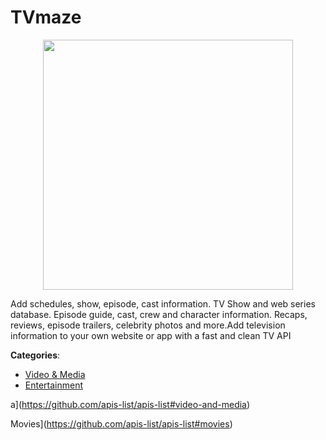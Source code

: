 # TVmaze
<p align="center">
    <img width="400" src="https://raw.githubusercontent.com/apis-list/apis-list/apis/tvmaze/logo_256x256.png" />
</p>

Add schedules, show, episode, cast information. TV Show and web series database. Episode guide, cast, crew and character information. Recaps, reviews, episode trailers, celebrity photos and more.Add television information to your own website or app with a fast and clean TV API



**Categories**:
- [Video & Media](https://github.com/apis-list/apis-list#video-and-media)
- [Entertainment](https://github.com/apis-list/apis-list#entertainment)



a](https://github.com/apis-list/apis-list#video-and-media)



Movies](https://github.com/apis-list/apis-list#movies)







